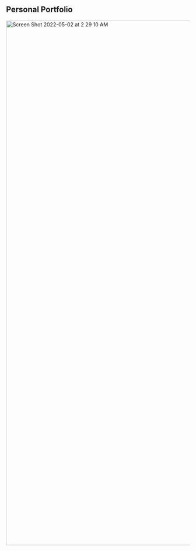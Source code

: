 ## Personal Portfolio

<img width="1435" alt="Screen Shot 2022-05-02 at 2 29 10 AM" src="https://user-images.githubusercontent.com/83285992/166446790-94fb6cc2-0aa1-4966-8948-fb631ccdf997.png">

